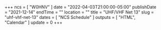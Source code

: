 +++
ncs = [ "W0HNV" ]
date = "2022-04-03T21:00:00-05:00"
publishDate = "2021-12-14"
endTime = ""
location = ""
title = "UHF/VHF Net 13"
slug = "uhf-vhf-net-13"
dates = [ "NCS Schedule" ]
outputs = [ "HTML", "Calendar" ]
update = 0
+++
